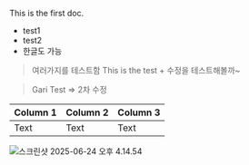 This is the first doc.
* test1
* test2
* 한글도 가능

> 여러가지를 테스트함
> This is the test + 수정을 테스트해볼까~

> Gari Test => 2차 수정


| Column 1 | Column 2 | Column 3 |
| -------- | -------- | -------- |
| Text     | Text     | Text     |

![스크린샷 2025-06-24 오후 4.14.54](https://hackmd.io/_uploads/SymoUosNlg.png)
